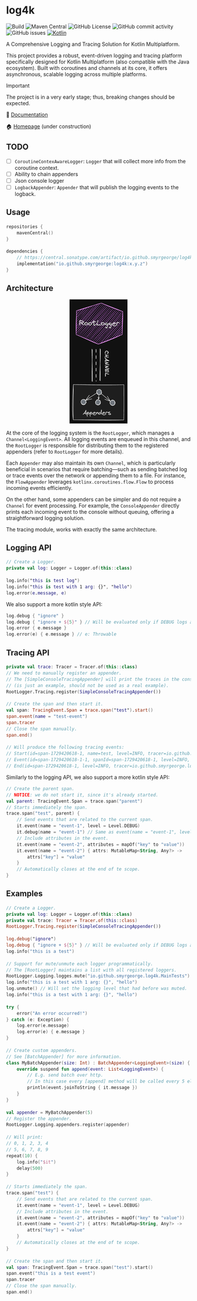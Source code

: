 # log4k

![Build](https://github.com/smyrgeorge/log4k/actions/workflows/ci.yml/badge.svg)
![Maven Central](https://img.shields.io/maven-central/v/io.github.smyrgeorge/log4k)
![GitHub License](https://img.shields.io/github/license/smyrgeorge/log4k)
![GitHub commit activity](https://img.shields.io/github/commit-activity/w/smyrgeorge/log4k)
![GitHub issues](https://img.shields.io/github/issues/smyrgeorge/log4k)
[![Kotlin](https://img.shields.io/badge/kotlin-2.0.21-blue.svg?logo=kotlin)](http://kotlinlang.org)

A Comprehensive Logging and Tracing Solution for Kotlin Multiplatform.

This project provides a robust, event-driven logging and tracing platform specifically designed for Kotlin
Multiplatform (also compatible with the Java ecosystem). Built with coroutines and channels at its core, it offers
asynchronous, scalable logging across multiple platforms.

> [!IMPORTANT]  
> The project is in a very early stage; thus, breaking changes should be expected.

📖 [Documentation](https://smyrgeorge.github.io/log4k/)

🏠 [Homepage](https://smyrgeorge.github.io/) (under construction)

## TODO

- [ ] `CoroutineContexAwareLogger`: `Logger` that will collect more info from the coroutine context.
- [ ] Ability to chain appenders
- [ ] Json console logger
- [ ] `LogbackAppender`: `Appender` that will publish the logging events to the logback.

## Usage

```kotlin
repositories {
    mavenCentral()
}

dependencies {
    // https://central.sonatype.com/artifact/io.github.smyrgeorge/log4k
    implementation("io.github.smyrgeorge:log4k:x.y.z")
}
```

## Architecture

<!--suppress HtmlDeprecatedAttribute -->
<p align="center">
  <!--suppress CheckImageSize -->
<img src="img/arch.png" alt="Architecture" width="158" height="338">
</p>

At the core of the logging system is the `RootLogger`, which manages a `Channel<LoggingEvent>`. All logging events are
enqueued in this channel, and the `RootLogger` is responsible for distributing them to the registered appenders (refer
to `RootLogger` for more details).

Each `Appender` may also maintain its own `Channel`, which is particularly beneficial in scenarios that require
batching—such as sending batched log or trace events over the network or appending them to a file. For instance, the
`FlowAppender` leverages `kotlinx.coroutines.flow.Flow` to process incoming events efficiently.

On the other hand, some appenders can be simpler and do not require a `Channel` for event processing. For example, the
`ConsoleAppender` directly prints each incoming event to the console without queuing, offering a straightforward logging
solution.

The tracing module, works with exactly the same architecture.

## Logging API

```kotlin
// Create a Logger.
private val log: Logger = Logger.of(this::class)

log.info("this is test log")
log.info("this is test with 1 arg: {}", "hello")
log.error(e.message, e)
```

We also support a more kotlin style API:

```kotlin
log.debug { "ignore" }
log.debug { "ignore + ${5}" } // Will be evaluated only if DEBUG logs are enabled.
log.error { e.message }
log.error(e) { e.message } // e: Throwable
```

## Tracing API

```kotlin
private val trace: Tracer = Tracer.of(this::class)
// We need to manually register an appender.
// The [SimpleConsoleTracingAppender] will print the traces in the console
// (is just an example, should not be used as a real example).
RootLogger.Tracing.register(SimpleConsoleTracingAppender())

// Create the span and then start it.
val span: TracingEvent.Span = trace.span("test").start()
span.event(name = "test-event")
span.tracer
// Close the span manually.
span.end()

// Will produce the following tracing events:
// Start(id=span-1729420618-1, name=test, level=INFO, tracer=io.github.smyrgeorge.log4k.MainTests, parent=null, timestamp=2024-10-20T10:36:58.214095Z, thread=null)
// Event(id=span-1729420618-1-1, spanId=span-1729420618-1, level=INFO, tracer=io.github.smyrgeorge.log4k.MainTests, message=this is a test event, arguments=[], timestamp=2024-10-20T10:36:58.214126Z, thread=null)
// End(id=span-1729420618-1, level=INFO, tracer=io.github.smyrgeorge.log4k.MainTests, timestamp=2024-10-20T10:36:58.214139Z, thread=null)
```

Similarly to the logging API, we also support a more kotlin style API:

```kotlin
// Create the parent span.
// NOTICE: we do not start it, since it's already started.
val parent: TracingEvent.Span = trace.span("parent")
// Starts immediately the span.
trace.span("test", parent) {
    // Send events that are related to the current span.
    it.event(name = "event-1", level = Level.DEBUG)
    it.debug(name = "event-1") // Same as event(name = "event-1", level = Level.DEBUG)
    // Include attributes in the event.
    it.event(name = "event-2", attributes = mapOf("key" to "value"))
    it.event(name = "event-2") { attrs: MutableMap<String, Any?> ->
        attrs["key"] = "value"
    }
    // Automatically closes at the end of te scope.
}
```

## Examples

```kotlin
// Create a Logger.
private val log: Logger = Logger.of(this::class)
private val trace: Tracer = Tracer.of(this::class)
RootLogger.Tracing.register(SimpleConsoleTracingAppender())

log.debug("ignore")
log.debug { "ignore + ${5}" } // Will be evaluated only if DEBUG logs are enabled.
log.info("this is a test")

// Support for mute/unmute each logger programmatically.
// The [RootLogger] maintains a list with all registered loggers.
RootLogger.Logging.logges.mute("io.github.smyrgeorge.log4k.MainTests")
log.info("this is a test with 1 arg: {}", "hello")
log.unmute() // Will set the logging level that had before was muted.
log.info("this is a test with 1 arg: {}", "hello")

try {
    error("An error occurred!")
} catch (e: Exception) {
    log.error(e.message)
    log.error(e) { e.message }
}

// Create custom appenders.
// See [BatchAppender] for more information.
class MyBatchAppender(size: Int) : BatchAppender<LoggingEvent>(size) {
    override suspend fun append(event: List<LoggingEvent>) {
        // E.g. send batch over http.
        // In this case every [append] method will be called every 5 elements.
        println(event.joinToString { it.message })
    }
}

val appender = MyBatchAppender(5)
// Register the appender.
RootLogger.Logging.appenders.register(appender)

// Will print:
// 0, 1, 2, 3, 4
// 5, 6, 7, 8, 9
repeat(10) {
    log.info("$it")
    delay(500)
}

// Starts immediately the span.
trace.span("test") {
    // Send events that are related to the current span.
    it.event(name = "event-1", level = Level.DEBUG)
    // Include attributes in the event.
    it.event(name = "event-2", attributes = mapOf("key" to "value"))
    it.event(name = "event-2") { attrs: MutableMap<String, Any?> ->
        attrs["key"] = "value"
    }
    // Automatically closes at the end of te scope.
}

// Create the span and then start it.
val span: TracingEvent.Span = trace.span("test").start()
span.event("this is a test event")
span.tracer
// Close the span manually.
span.end()
```